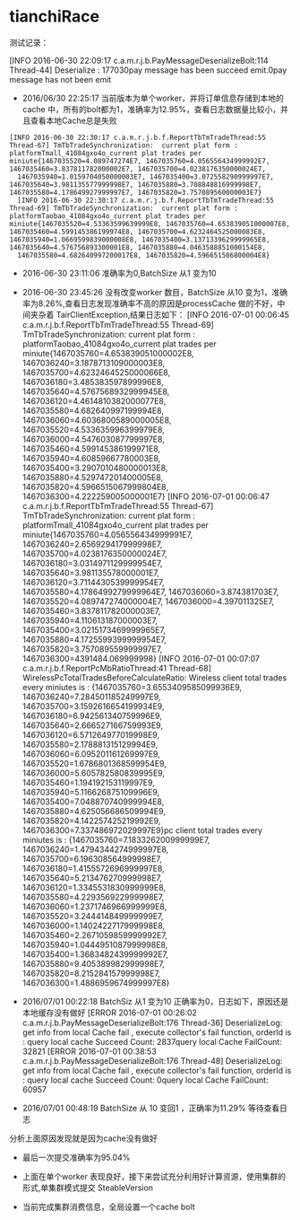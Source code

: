 # tianchiRace 

测试记录：

[INFO 2016-06-30 22:09:17 c.a.m.r.j.b.PayMessageDeserializeBolt:114 Thread-44] Deserialize : 177030pay message has been succeed emit.0pay message has not been emit

* 2016/06/30 22:25:17 当前版本为单个worker，并将订单信息存储到本地的cache 中，所有的bolt都为1，准确率为12.95%，查看日志数据量比较小，并且查看本地Cache总是失败

```  
[INFO 2016-06-30 22:30:17 c.a.m.r.j.b.f.ReportTbTmTradeThread:55 Thread-67] TmTbTradeSynchronization:  current plat form : platformTmall_41084gxo4o_current plat trades per miniute{1467035520=4.089747274E7, 1467035760=4.056556434999992E7, 1467035460=3.837811782000002E7, 1467035700=4.0238176350000024E7,
  1467035940=1.0159704050000003E7, 1467035400=3.072558290999997E7, 1467035640=3.981135577999998E7, 1467035880=3.708848816999998E7, 1467035580=4.178649927999997E7, 1467035820=3.757089560000003E7}
  [INFO 2016-06-30 22:30:17 c.a.m.r.j.b.f.ReportTbTmTradeThread:55 Thread-69] TmTbTradeSynchronization:  current plat form : platformTaobao_41084gxo4o_current plat trades per miniute{1467035520=4.53363599639999E8, 1467035760=4.653839051000007E8, 1467035460=4.599145386199974E8, 1467035700=4.6232464525000083E8, 1467035940=1.0669599839000008E8, 1467035400=3.1371339629999965E8, 1467035640=4.576756893300001E8, 1467035880=4.0463588851000154E8,
  1467035580=4.682640997200017E8, 1467035820=4.596651506800004E8}
```  
* 2016-06-30 23:11:06 准确率为0,BatchSize 从1 变为10

* 2016-06-30 23:45:26 没有改变worker 数目，BatchSize 从10 变为1，准确率为8.26%,查看日志发现准确率不高的原因是processCache 做的不好，中间夹杂着 TairClientException,结果日志如下：
[INFO 2016-07-01 00:06:45 c.a.m.r.j.b.f.ReportTbTmTradeThread:55 Thread-69] TmTbTradeSynchronization:  current plat form : platformTaobao_41084gxo4o_current plat trades per miniute{1467035760=4.653839051000002E8, 1467036240=3.1878713109000003E8, 1467035700=4.6232464525000066E8, 1467036180=3.485383597899996E8, 1467035640=4.5767568932999945E8, 1467036120=4.4614810382000077E8, 1467035580=4.682640997199994E8, 1467036060=4.6036800589000005E8,
1467035520=4.533635996399979E8, 1467036000=4.547603087799997E8, 1467035460=4.599145386199971E8, 1467035940=4.60859667780003E8, 1467035400=3.2907010480000013E8, 1467035880=4.529747201400005E8, 1467035820=4.5966515067999804E8, 1467036300=4.222259005000001E7}
[INFO 2016-07-01 00:06:47 c.a.m.r.j.b.f.ReportTbTmTradeThread:55 Thread-67] TmTbTradeSynchronization:  current plat form : platformTmall_41084gxo4o_current plat trades per miniute{1467035760=4.056556434999991E7, 1467036240=2.656929417999998E7, 1467035700=4.0238176350000024E7, 1467036180=3.0314971129999954E7, 1467035640=3.981135578000001E7, 1467036120=3.7114430539999954E7, 1467035580=4.1786499279999964E7, 1467036060=3.874381703E7, 1467035520=4.089747274000004E7,
1467036000=4.397011325E7, 1467035460=3.837811782000003E7, 1467035940=4.110613187000003E7, 1467035400=3.0215173469999965E7, 1467035880=4.1725599399999954E7, 1467035820=3.757089559999997E7, 1467036300=4391484.069999998}
[INFO 2016-07-01 00:07:07 c.a.m.r.j.b.f.ReportPcMbRatioThread:41 Thread-68] WirelessPcTotalTradesBeforeCalculateRatio: Wireless client total trades every miniutes is :  {1467035760=3.6553409585099936E9, 1467036240=7.284501185249997E9, 1467035700=3.1592616654199934E9, 1467036180=6.942561340759996E9, 1467035640=2.666527166759993E9, 1467036120=6.571264977019998E9, 1467035580=2.178881315129994E9, 1467036060=6.095201161269997E9, 1467035520=1.6786801368599954E9,
1467036000=5.605782580839995E9, 1467035460=1.194192153119997E9, 1467035940=5.116626875109996E9, 1467035400=7.048870740999994E8, 1467035880=4.625056686509994E9, 1467035820=4.142257425219992E9, 1467036300=7.337486972029997E9}pc client total trades every miniutes is :  {1467035760=7.183326200999999E7, 1467036240=1.4794344274999997E8, 1467035700=6.196308564999998E7, 1467036180=1.4155572696999997E8, 1467035640=5.213476270999998E7, 1467036120=1.3345531830999999E8,
1467035580=4.229356922999998E7, 1467036060=1.2371746966999999E8, 1467035520=3.244414849999999E7, 1467036000=1.1402422717999998E8, 1467035460=2.2671059859999992E7, 1467035940=1.0444951087999998E8, 1467035400=1.3683482439999992E7, 1467035880=9.405389982999998E7, 1467035820=8.215284157999998E7, 1467036300=1.4886959674999997E8}

* 2016/07/01 00:22:18 BatchSiz 从1 变为10 正确率为0，日志如下，原因还是本地缓存没有做好
[ERROR 2016-07-01 00:26:02 c.a.m.r.j.b.PayMessageDeserializeBolt:176 Thread-36] DeserializeLog: get info from  local Cache fail , execute collector's fail function, orderId is : query local cache Succeed Count: 2837query local Cache FailCount:  32821
[ERROR 2016-07-01 00:38:53 c.a.m.r.j.b.PayMessageDeserializeBolt:176 Thread-48] DeserializeLog: get info from  local Cache fail , execute collector's fail function, orderId is : query local cache Succeed Count: 0query local Cache FailCount:  60957

* 2016/07/01 00:48:19 BatchSize 从 10 变回1 ，正确率为11.29% 等待查看日志

分析上面原因发现就是因为cache没有做好

* 最后一次提交准确率为95.04%


* 上面在单个worker 表现良好，接下来尝试充分利用好计算资源，使用集群的形式,单集群模式提交 SteableVersion

* 当前完成集群消费信息，全局设置一个cache bolt

